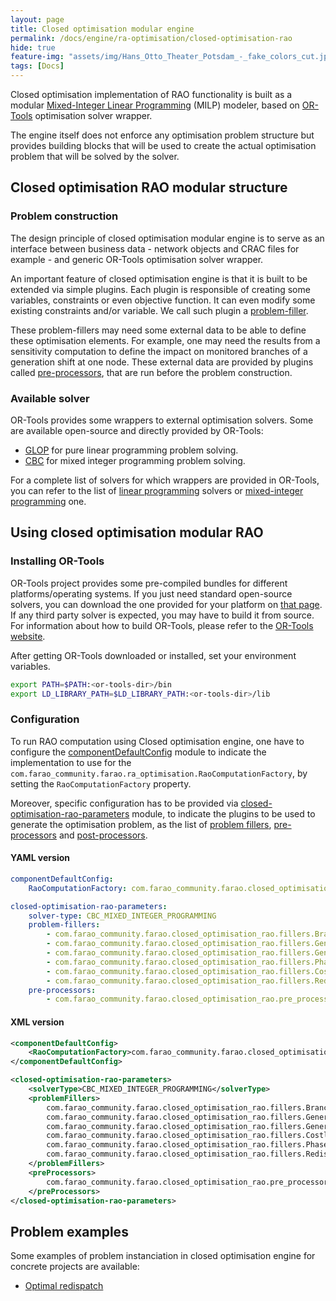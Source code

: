```yaml
---
layout: page
title: Closed optimisation modular engine
permalink: /docs/engine/ra-optimisation/closed-optimisation-rao
hide: true
feature-img: "assets/img/Hans_Otto_Theater_Potsdam_-_fake_colors_cut.jpg"
tags: [Docs]
---
```


Closed optimisation implementation of RAO functionality is built as a modular
[Mixed-Integer Linear Programming](https://en.wikipedia.org/wiki/Integer_programming) (MILP)
modeler, based on [OR-Tools]() optimisation solver wrapper.

The engine itself does not enforce any optimisation problem structure but provides building blocks that
will be used to create the actual optimisation problem that will be solved by the solver.

## Closed optimisation RAO modular structure

### Problem construction

The design principle of closed optimisation modular engine is to serve as an interface between business data - network
objects and CRAC files for example - and generic OR-Tools optimisation solver wrapper.

An important feature of closed optimisation engine is that it is built to be extended via simple plugins.
Each plugin is responsible of creating some variables, constraints or even objective function. It can even
modify some existing constraints and/or variable. We call such plugin a [problem-filler](/docs/engine/ra-optimisation/closed-optimisation-rao/problem-fillers).

These problem-fillers may need some external data to be able to define these optimisation elements. For example,
one may need the results from a sensitivity computation to define the impact on monitored branches of a generation
shift at one node. These external data are provided by plugins called [pre-processors](/docs/engine/ra-optimisation/closed-optimisation-rao/pre-processors), that
are run before the problem construction. 

### Available solver

OR-Tools provides some wrappers to external optimisation solvers. Some are available open-source and directly provided
by OR-Tools:
- [GLOP](https://developers.google.com/optimization/lp/glop) for pure linear programming problem solving.
- [CBC](https://projects.coin-or.org/Cbc) for mixed integer programming problem solving.

For a complete list of solvers for which wrappers are provided in OR-Tools, you can refer to the list of
[linear programming](https://developers.google.com/optimization/reference/linear_solver/linear_solver/) solvers or
[mixed-integer programming](https://developers.google.com/optimization/mip/integer_opt) one.

## Using closed optimisation modular RAO

### Installing OR-Tools

OR-Tools project provides some pre-compiled bundles for different platforms/operating systems. If you just need
standard open-source solvers, you can download the one provided for your platform on
[that page](https://github.com/google/or-tools/releases/). If any third party solver is expected, you may have
to build it from source. For information about how to build OR-Tools, please refer to the
[OR-Tools website](https://developers.google.com/optimization/install/java/). 

After getting OR-Tools downloaded or installed, set your environment variables.

```bash
export PATH=$PATH:<or-tools-dir>/bin
export LD_LIBRARY_PATH=$LD_LIBRARY_PATH:<or-tools-dir>/lib
```

### Configuration

To run RAO computation using Closed optimisation engine, one have to configure the
[componentDefaultConfig](https://powsybl.github.io/docs/configuration/modules/componentDefaultConfig.html)
module to indicate the implementation to use for the `com.farao_community.farao.ra_optimisation.RaoComputationFactory`,
by setting the `RaoComputationFactory` property.

Moreover, specific configuration has to be provided via [closed-optimisation-rao-parameters](/docs/configuration/closed-optimisation-rao-parameters)
module, to indicate the plugins to be used to generate the optimisation problem, as the list of
[problem fillers](/docs/engine/ra-optimisation/closed-optimisation-rao/problem-fillers), [pre-processors](/docs/engine/ra-optimisation/closed-optimisation-rao/pre-processors) and [post-processors](/docs/engine/ra-optimisation/closed-optimisation-rao/post-processors).

#### YAML version

```yaml
componentDefaultConfig:
    RaoComputationFactory: com.farao_community.farao.closed_optimisation_rao.ClosedOptimisationRaoFactory

closed-optimisation-rao-parameters:
    solver-type: CBC_MIXED_INTEGER_PROGRAMMING
    problem-fillers:
        - com.farao_community.farao.closed_optimisation_rao.fillers.BranchMarginsVariablesFiller
        - com.farao_community.farao.closed_optimisation_rao.fillers.GeneratorRedispatchVariablesFiller
        - com.farao_community.farao.closed_optimisation_rao.fillers.GeneratorRedispatchCostsFiller
        - com.farao_community.farao.closed_optimisation_rao.fillers.PhaseShiftVariablesFiller
        - com.farao_community.farao.closed_optimisation_rao.fillers.CostlyRaoObjectiveFiller
        - com.farao_community.farao.closed_optimisation_rao.fillers.RedispatchEquilibriumConstraintFiller
    pre-processors:
        - com.farao_community.farao.closed_optimisation_rao.pre_processors.SensitivityPreProcessor
```

#### XML version

```xml
<componentDefaultConfig>
    <RaoComputationFactory>com.farao_community.farao.closed_optimisation_rao.ClosedOptimisationRaoFactory</RaoComputationFactory>
</componentDefaultConfig>

<closed-optimisation-rao-parameters>
    <solverType>CBC_MIXED_INTEGER_PROGRAMMING</solverType>
    <problemFillers>
        com.farao_community.farao.closed_optimisation_rao.fillers.BranchMarginsVariablesFiller,
        com.farao_community.farao.closed_optimisation_rao.fillers.GeneratorRedispatchVariablesFiller,
        com.farao_community.farao.closed_optimisation_rao.fillers.GeneratorRedispatchCostsFiller,
        com.farao_community.farao.closed_optimisation_rao.fillers.CostlyRaoObjectiveFiller,
        com.farao_community.farao.closed_optimisation_rao.fillers.PhaseShiftVariablesFiller,
        com.farao_community.farao.closed_optimisation_rao.fillers.RedispatchEquilibriumConstraintFiller
    </problemFillers>
    <preProcessors>
        com.farao_community.farao.closed_optimisation_rao.pre_processors.SensitivityPreProcessor
    </preProcessors>
</closed-optimisation-rao-parameters>
```

## Problem examples

Some examples of problem instanciation in closed optimisation engine for concrete projects are
available:
- [Optimal redispatch](/docs/engine/ra-optimisation/closed-optimisation-rao/optimal-redispatch)
